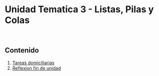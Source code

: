 # Unidad Tematica 3 - Listas, Pilas y Colas
<br>

## Contenido

1. [Tareas domiciliarias](./TD/README.md)
2. [Reflexion fin de unidad](./RFDU.md)
